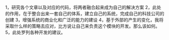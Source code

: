 1，研究各个文章以及对应的代码，将两者融合起来成为自己的解决方案
2，此处的作用，在于整合出来一套自己的体系，建立自己的系统，完成自己的科技公司的创建
3，增强系统的商业化和广泛的能力的建设
4，基于外部的产生的变化，我将采取什么样的策略去应对，比方说让自己来负责这个模块的开发。那么该如何。
5，此处罗列各种开发的建议。